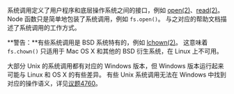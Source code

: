 
系统调用定义了用户程序和底层操作系统之间的接口，例如 [open(2)](http://man7.org/linux/man-pages/man2/open.2.html)、[read(2)](http://man7.org/linux/man-pages/man2/read.2.html)。
Node 函数只是简单地包装了系统调用，例如 `fs.open()`。
与之对应的帮助文档描述了系统调用的工作方式。

**警告：**有些系统调用是 BSD 系统特有的，例如 [lchown(2)](http://man7.org/linux/man-pages/man2/lchown.2.html)。
这意味着 `fs.chown()` 只适用于 Mac OS X 和其他的 BSD 衍生系统，在 Linux 上不可用。

大部分 Unix 的系统调用都有对应的 Windows 版本，但 Windows 版本运行起来可能与 Linux 和 OS X 的有些差异。
有些 Unix 系统调用无法在 Windows 中找到对应的操作语义，详见[议题4760](https://github.com/nodejs/node/issues/4760)。

